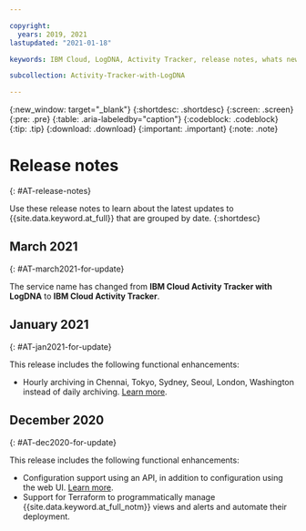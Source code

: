 ```yaml
---

copyright:
  years: 2019, 2021
lastupdated: "2021-01-18"

keywords: IBM Cloud, LogDNA, Activity Tracker, release notes, whats new

subcollection: Activity-Tracker-with-LogDNA

---
```


{:new_window: target="_blank"}
{:shortdesc: .shortdesc}
{:screen: .screen}
{:pre: .pre}
{:table: .aria-labeledby="caption"}
{:codeblock: .codeblock}
{:tip: .tip}
{:download: .download}
{:important: .important}
{:note: .note}

 

# Release notes
{: #AT-release-notes}

Use these release notes to learn about the latest updates to {{site.data.keyword.at_full}} that are grouped by date.
{:shortdesc}

## March 2021
{: #AT-march2021-for-update}

The service name has changed from **IBM Cloud Activity Tracker with LogDNA** to **IBM Cloud Activity Tracker**.



## January 2021
{: #AT-jan2021-for-update}

This release includes the following functional enhancements:

* Hourly archiving in Chennai, Tokyo, Sydney, Seoul, London, Washington instead of daily archiving. [Learn more](/docs/Activity-Tracker-with-LogDNA?topic=Activity-Tracker-with-LogDNA-manage_events#manage_events_archive).



## December 2020
{: #AT-dec2020-for-update}

This release includes the following functional enhancements:

* Configuration support using an API, in addition to configuration using the web UI. [Learn more](/docs/Activity-Tracker-with-LogDNA?topic=Activity-Tracker-with-LogDNA-config_api).
* Support for Terraform to programmatically manage {{site.data.keyword.at_full_notm}} views and alerts and automate their deployment. 
